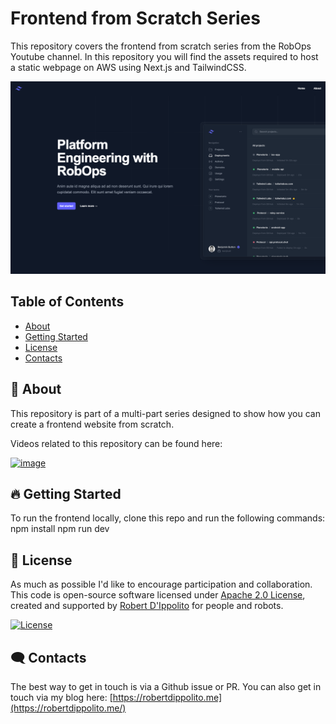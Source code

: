 # Frontend from Scratch Series
This repository covers the frontend from scratch series from the RobOps Youtube channel. In this repository you will find the assets required to host a static webpage on AWS using Next.js and TailwindCSS.

<img width="750" alt="ArchitectureDiagram-Youtube drawio" src="./public/assets/frontend-screenshot.png" />

## Table of Contents
- [About](#-about)
- [Getting Started](#-getting-started)
- [License](#-license)
- [Contacts](#%EF%B8%8F-contacts)

## 🚀 About
This repository is part of a multi-part series designed to show how you can create a frontend website from scratch.

Videos related to this repository can be found here:

<a href="https://www.youtube.com/@RobOps101">![image](https://img.shields.io/badge/YouTube-FF0000?style=for-the-badge&logo=youtube&logoColor=white) </a>

## 🔥 Getting Started

To run the frontend locally, clone this repo and run the following commands:
npm install
npm run dev

## 📃 License 
As much as possible I'd like to encourage participation and collaboration. This code is open-source software licensed under [Apache 2.0 License](https://github.com/gowebly/gowebly/blob/main/LICENSE), created and supported by [Robert D'Ippolito](https://robertdippolito.me) for people and robots.

<a href="https://github.com/gowebly/gowebly/blob/main/LICENSE">![License](https://img.shields.io/badge/license-Apache_2.0-red?style=for-the-badge&logo=none)</a>

## 🗨️ Contacts
The best way to get in touch is via a Github issue or PR. You can also get in touch via my blog here: [https://robertdippolito.me](https://robertdippolito.me/)
